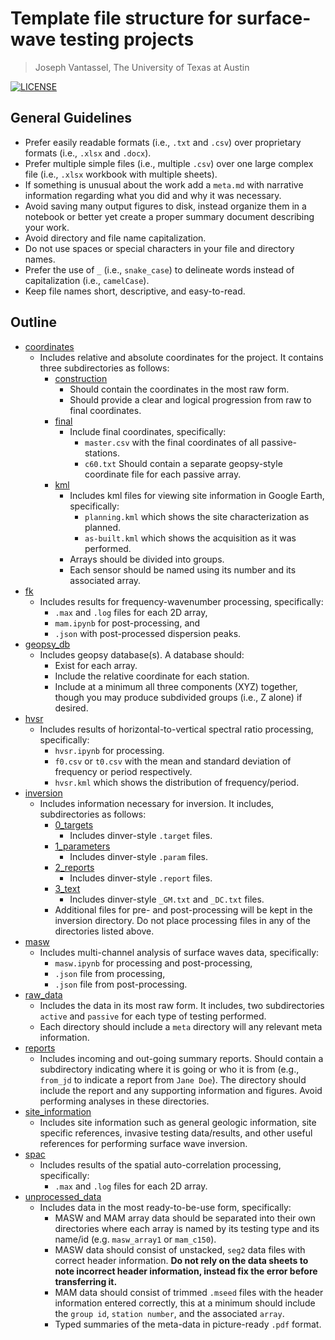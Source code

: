 # Template file structure for surface-wave testing projects

> Joseph Vantassel, The University of Texas at Austin

[![LICENSE](https://img.shields.io/badge/license-CC--By--SA--4.0-brightgreen.svg)](https://github.com/jpvantassel/sw-template/blob/master/LISCENSE.md)

## General Guidelines

- Prefer easily readable formats (i.e., `.txt` and `.csv`) over proprietary
  formats (i.e., `.xlsx` and `.docx`).
- Prefer multiple simple files (i.e., multiple `.csv`) over one large complex
  file (i.e., `.xlsx` workbook with multiple sheets).
- If something is unusual about the work add a `meta.md` with narrative
  information regarding what you did and why it was necessary.
- Avoid saving many output figures to disk, instead organize them in a notebook
  or better yet create a proper summary document describing your work.
- Avoid directory and file name capitalization.
- Do not use spaces or special characters in your file and directory names.
- Prefer the use of `_` (i.e., `snake_case`) to delineate words instead of
  capitalization (i.e., `camelCase`).
- Keep file names short, descriptive, and easy-to-read.

## Outline

- [coordinates](https://github.com/jpvantassel/sw-template/blob/master/coordinates)
  - Includes relative and absolute coordinates for the project. It contains
    three subdirectories as follows:
    - [construction](https://github.com/jpvantassel/sw-template/blob/master/coordinates/construction)
      - Should contain the coordinates in the most raw form.
      - Should provide a clear and logical progression from raw to final coordinates.
    - [final](https://github.com/jpvantassel/sw-template/blob/master/coordinates/final)
      - Include final coordinates, specifically:
        - `master.csv` with the final coordinates of all passive-stations.
        - `c60.txt` Should contain a separate geopsy-style coordinate file for each passive array.
    - [kml](https://github.com/jpvantassel/sw-template/blob/master/kml)
      - Includes kml files for viewing site information in Google Earth, specifically:
        - `planning.kml` which shows the site characterization as planned.
        - `as-built.kml` which shows the acquisition as it was performed.
      - Arrays should be divided into groups.
      - Each sensor should be named using its number and its associated array.
- [fk](https://github.com/jpvantassel/sw-template/blob/master/fk)
  - Includes results for frequency-wavenumber processing, specifically:
    - `.max` and `.log` files for each 2D array,
    - `mam.ipynb` for post-processing, and
    - `.json` with post-processed dispersion peaks.
- [geopsy_db](https://github.com/jpvantassel/sw-template/blob/master/geopsy_db)
  - Includes geopsy database(s). A database should:
    - Exist for each array.
    - Include the relative coordinate for each station.
    - Include at a minimum all three components (XYZ) together, though you may
      produce subdivided groups (i.e., Z alone) if desired.
- [hvsr](https://github.com/jpvantassel/sw-template/blob/master/hvsr)
  - Includes results of horizontal-to-vertical spectral ratio processing, specifically:
    - `hvsr.ipynb` for processing.
    - `f0.csv` or `t0.csv` with the mean and standard deviation of frequency or period respectively.
    - `hvsr.kml` which shows the distribution of frequency/period.
- [inversion](https://github.com/jpvantassel/sw-template/blob/master/inversion)
  - Includes information necessary for inversion. It includes, subdirectories
  as follows:
    - [0_targets](https://github.com/jpvantassel/sw-template/blob/master/inversion/0_target)
      - Includes dinver-style `.target` files.
    - [1_parameters](https://github.com/jpvantassel/sw-template/blob/master/inversion/1_parameters)
      - Includes dinver-style `.param` files.
    - [2_reports](https://github.com/jpvantassel/sw-template/blob/master/inversion/2_reports)
      - Includes dinver-style `.report` files.
    - [3_text](https://github.com/jpvantassel/sw-template/blob/master/inversion/2_reports)
      - Includes dinver-style `_GM.txt` and `_DC.txt` files.
    - Additional files for pre- and post-processing will be kept in the inversion
    directory. Do not place processing files in any of the directories listed above.
- [masw](https://github.com/jpvantassel/sw-template/blob/master/masw)
  - Includes multi-channel analysis of surface waves data, specifically:
    - `masw.ipynb` for processing and post-processing,
    - `.json` file from processing,
    - `.json` file from post-processing.
- [raw_data](https://github.com/jpvantassel/sw-template/blob/master/raw_data)
  - Includes the data in its most raw form. It includes, two subdirectories
    `active` and `passive` for each type of testing performed.
  - Each directory should include a `meta` directory will any relevant
    meta information.
- [reports](https://github.com/jpvantassel/sw-template/blob/master/reports)
  - Includes incoming and out-going summary reports. Should contain a
    subdirectory indicating where it is going or who it is from (e.g., `from_jd`
    to indicate a report from `Jane Doe`). The directory should include
    the report and any supporting information and figures. Avoid performing
    analyses in these directories.
- [site_information](https://github.com/jpvantassel/sw-template/blob/master/site_information)
  - Includes site information such as general geologic information, site
    specific references, invasive testing data/results, and other useful
    references for performing surface wave inversion.
- [spac](https://github.com/jpvantassel/sw-template/blob/master/mspac)
  - Includes results of the spatial auto-correlation processing, specifically:
    - `.max` and `.log` files for each 2D array.
- [unprocessed_data](https://github.com/jpvantassel/sw-template/blob/master/unprocessed_data)
  - Includes data in the most ready-to-be-use form, specifically:
    - MASW and MAM array data should be separated into their own directories
      where each array is named by its testing type and its name/id (e.g.
      `masw_array1` or `mam_c150`).
    - MASW data should consist of unstacked, `seg2` data files with correct
      header information. __Do not rely on the data sheets to note incorrect
      header information, instead fix the error before transferring it.__
    - MAM data should consist of trimmed `.mseed` files with the header
      information entered correctly, this at a minimum should include the
      `group id`, `station number`, and the associated `array`.
    - Typed summaries of the meta-data in picture-ready `.pdf` format.
